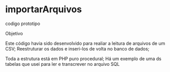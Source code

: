 # importarArquivos
codigo prototipo 

Objetivo 

Este código havia sido desenvolvido para realiar a leitura de arquivos de um CSV; 
Reestruturar os dados e inseri-los de volta no banco de dados;

Toda a estrutura está em PHP puro procedural;
Há um exemplo de uma ds tabelas que usei para ler e transcrever no arquivo SQL

